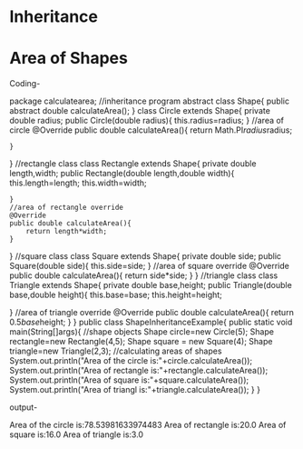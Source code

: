 # Inheritance
# Area of Shapes


Coding-

package calculatearea;
//inheritance program
abstract class Shape{
    public abstract double calculateArea();
}
class Circle extends Shape{
    private double radius;
    public Circle(double radius){
        this.radius=radius;
    }
    //area of circle
    @Override
    public double calculateArea(){
        return Math.PI*radius*radius;
        
    }
   
}
//rectangle class
class Rectangle extends Shape{
    private double length,width;
    public Rectangle(double length,double width){
        this.length=length;
        this.width=width;
        
    }
    //area of rectangle override
    @Override
    public double calculateArea(){
        return length*width;
    }
}
//square class
class Square extends Shape{
    private double side;
    public Square(double side){
        this.side=side;
    }
    //area of square override
    @Override
    public double calculateArea(){
        return side*side;
    }
}
//triangle class
class Triangle extends Shape{
    private double base,height;
    public Triangle(double base,double height){
        this.base=base;
        this.height=height;


}
    //area of triangle override
    @Override
    public double calculateArea(){
        return 0.5*base*height;
    }
}
public class ShapeInheritanceExample{
    public static void main(String[]args){
        //shape objects
        Shape circle=new Circle(5);
        Shape rectangle=new Rectangle(4,5);
        Shape square = new Square(4);
        Shape triangle=new Triangle(2,3);
        //calculating areas of shapes
        System.out.println("Area of the circle is:"+circle.calculateArea());
        System.out.println("Area of rectangle is:"+rectangle.calculateArea());
        System.out.println("Area of square is:"+square.calculateArea());
        System.out.println("Area of triangl is:"+triangle.calculateArea());
    }
}

output-

Area of the circle is:78.53981633974483
Area of rectangle is:20.0
Area of square is:16.0
Area of triangle is:3.0

